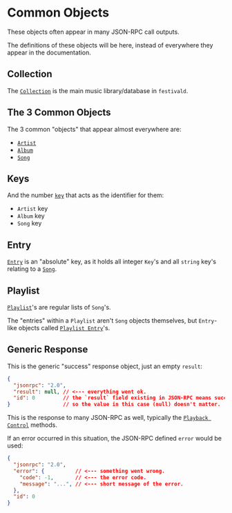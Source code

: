 # Common Objects
These objects often appear in many JSON-RPC call outputs.

The definitions of these objects will be here, instead of everywhere they appear in the documentation.

## Collection
The [`Collection`](collection.md) is the main music library/database in `festivald`.

## The 3 Common Objects
The 3 common "objects" that appear almost everywhere are:
- [`Artist`](artist.md)
- [`Album`](album.md)
- [`Song`](song.md)

## Keys
And the number [`key`](key.md) that acts as the identifier for them:
- `Artist` key
- `Album` key
- `Song` key

## Entry
[`Entry`](entry.md) is an "absolute" key, as it holds all integer `Key`'s and all `string` key's relating to a [`Song`](song.md).

## Playlist
[`Playlist`](playlist.md)'s are regular lists of `Song`'s.

The "entries" within a `Playlist` aren't `Song` objects themselves, but `Entry`-like objects called [`Playlist Entry`](playlist.md)'s.

## Generic Response
This is the generic "success" response object, just an empty `result`:
```json
{
  "jsonrpc": "2.0",
  "result": null, // <--- everything went ok.
  "id": 0         // the `result` field existing in JSON-RPC means success,
}                 // so the value in this case (null) doesn't matter.
```
This is the response to many JSON-RPC as well, typically the [`Playback Control`](../json-rpc/playback/playback.md) methods.

If an error occurred in this situation, the JSON-RPC defined `error` would be used:
```json
{
  "jsonrpc": "2.0",
  "error": {          // <--- something went wrong.
    "code": -1,       // <--- the error code.
    "message": "...", // <--- short message of the error.
  },
  "id": 0
}
```
